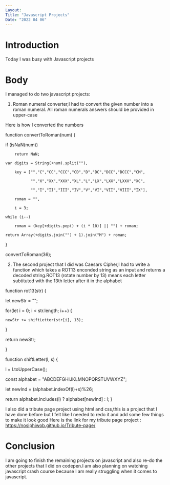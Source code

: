 ```yaml
---
Layout:
Title: "Javascript Projects"
Date: "2022 04 06"
---
```


# Introduction
Today I was busy with Javascript projects

# Body
I managed to do two javascript projects:

1) Roman numeral converter,I had to convert the given number into a roman numeral. All roman numerals answers should be provided in upper-case

Here is how I converted the numbers

function convertToRoman(num) {

   if (isNaN(num))

        return NaN;

    var digits = String(+num).split(""),

        key = ["","C","CC","CCC","CD","D","DC","DCC","DCCC","CM",

               "","X","XX","XXX","XL","L","LX","LXX","LXXX","XC",

               "","I","II","III","IV","V","VI","VII","VIII","IX"],

        roman = "",

        i = 3;

    while (i--)

        roman = (key[+digits.pop() + (i * 10)] || "") + roman;

    return Array(+digits.join("") + 1).join("M") + roman;
}

convertToRoman(36);

2) The second project that I did was Caesars Cipher,I had to write a function which takes a ROT13 enconded string as an input and returns a decoded string.ROT13 (rotate number by 13) means each letter subtituted  with the 13th letter after it in the alphabet

function rot13(str) {

let newStr = "";

  for(let i = 0; i < str.length; i++) {

    newStr += shiftLetter(str[i], 13);

  }

  return newStr;

}

function shiftLetter(l, s) {

  l = l.toUpperCase();

  const alphabet = "ABCDEFGHIJKLMNOPQRSTUVWXYZ";

  let newInd = (alphabet.indexOf(l)+s)%26;

  return alphabet.includes(l) ? alphabet[newInd] : l; 
}

I also did a tribute page project using html and css,this is a project that I have done before but I felt like I needed to redo it and add some few things to make it look good
Here is the link for my tribute page project : https://nosiphiwob.github.io/Tribute-page/


# Conclusion
I am going to finish the remaining projects on javascript and also re-do the other projects that I did on codepen.I am also planning on watching javascript crash course because I am really struggling when it comes to javascript.